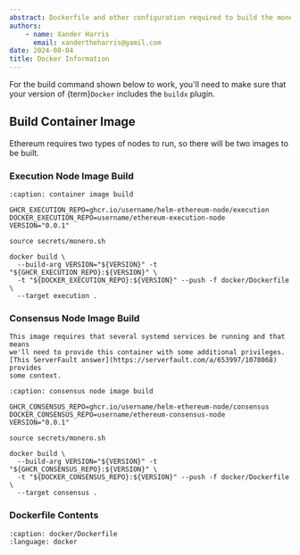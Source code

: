 ```yaml
---
abstract: Dockerfile and other configuration required to build the monero image.
authors:
    - name: Xander Harris
      email: xandertheharris@gamil.com
date: 2024-08-04
title: Docker Information
---
```


For the build command shown below to work, you'll need to make sure that
your version of {term}`Docker` includes the `buildx` plugin.

## Build Container Image

Ethereum requires two types of nodes to run, so there will be two images
to be built.

### Execution Node Image Build

```{code-block} shell
:caption: container image build

GHCR_EXECUTION_REPO=ghcr.io/username/helm-ethereum-node/execution
DOCKER_EXECUTION_REPO=username/ethereum-execution-node
VERSION="0.0.1"

source secrets/monero.sh

docker build \
  --build-arg VERSION="${VERSION}" -t "${GHCR_EXECUTION_REPO}:${VERSION}" \
  -t "${DOCKER_EXECUTION_REPO}:${VERSION}" --push -f docker/Dockerfile \
  --target execution .
```

### Consensus Node Image Build

```{note}
This image requires that several systemd services be running and that means
we'll need to provide this container with some additional privileges.
[This ServerFault answer](https://serverfault.com/a/653997/1078068) provides
some context.
```

```{code-block} shell
:caption: consensus node image build

GHCR_CONSENSUS_REPO=ghcr.io/username/helm-ethereum-node/consensus
DOCKER_CONSENSUS_REPO=username/ethereum-consensus-node
VERSION="0.0.1"

source secrets/monero.sh

docker build \
  --build-arg VERSION="${VERSION}" -t "${GHCR_CONSENSUS_REPO}:${VERSION}" \
  -t "${DOCKER_CONSENSUS_REPO}:${VERSION}" --push -f docker/Dockerfile \
  --target consensus .
```

### Dockerfile Contents

```{literalinclude} /docker/Dockerfile
:caption: docker/Dockerfile
:language: docker
```
